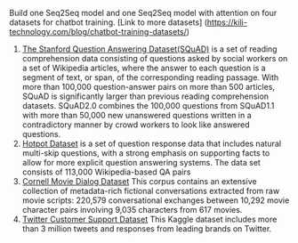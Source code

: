 Build one Seq2Seq model and one Seq2Seq model with attention on four datasets for chatbot training. [Link to more datasets] (https://kili-technology.com/blog/chatbot-training-datasets/)
1. [The Stanford Question Answering Dataset(SQuAD)](https://rajpurkar.github.io/SQuAD-explorer/) is a set of reading comprehension data consisting of questions asked by social workers on a set of Wikipedia articles, where the answer to each question is a segment of text, or span, of the corresponding reading passage. With more than 100,000 question-answer pairs on more than 500 articles, SQuAD is significantly larger than previous reading comprehension datasets. SQuAD2.0 combines the 100,000 questions from SQuAD1.1 with more than 50,000 new unanswered questions written in a contradictory manner by crowd workers to look like answered questions.
2. [Hotpot Dataset](https://hotpotqa.github.io/) is a set of question response data that includes natural multi-skip questions, with a strong emphasis on supporting facts to allow for more explicit question answering systems. The data set consists of 113,000 Wikipedia-based QA pairs
3. [Cornell Movie Dialog Dataset](http://www.mpi-sws.org/~cristian/Cornell_Movie-Dialogs_Corpus.html) This corpus contains an extensive collection of metadata-rich fictional conversations extracted from raw movie scripts: 220,579 conversational exchanges between 10,292 movie character pairs involving 9,035 characters from 617 movies.
4. [Twitter Customer Support Dataset](https://www.kaggle.com/thoughtvector/customer-support-on-twitter) This Kaggle dataset includes more than 3 million tweets and responses from leading brands on Twitter.
